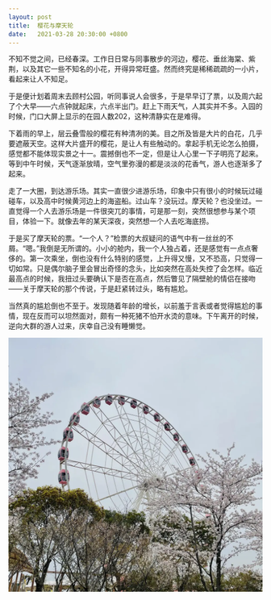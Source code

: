 ```yaml
---
layout: post
title:  樱花与摩天轮
date:   2021-03-28 20:30:00 +0800
---
```


不知不觉之间，已经春深。工作日日常与同事散步的河边，樱花、垂丝海棠、紫荆，以及其它一些不知名的小花，开得异常旺盛。然而终究是稀稀疏疏的一小片，看起来让人不知足。

于是便计划着周末去顾村公园，听同事说人会很多，于是早早订了票，以及周六起了个大早——六点钟就起床，六点半出门。赶上下雨天气，人其实并不多。入园的时候，门口大屏上显示的在园人数202，这种清静实在是难得。

下着雨的早上，层云叠雪般的樱花有种清冽的美。目之所及皆是大片的白花，几乎要遮蔽天空。这样大片盛开的樱花，是让人有些触动的。拿起手机无论怎么拍摄，感觉都不能体现实景之十一。震撼倒也不一定，但是让人心里一下子明亮了起来。等到中午时候，天气逐渐放晴，空气里弥漫的都是淡淡的花香气，游人也逐渐多了起来。

走了一大圈，到达游乐场。其实一直很少进游乐场，印象中只有很小的时候玩过碰碰车，以及高中时候黄河边上的海盗船。过山车？没玩过。摩天轮？也没坐过。一直觉得一个人去游乐场是一件很突兀的事情，可是那一刻，突然很想参与某个项目，体验一下。就像去年的某天深夜，突然想一个人去吃海底捞。

于是买了摩天轮的票。“一个人？”检票的大叔疑问的语气中有一丝丝的不屑。“嗯。”我倒是无所谓的。小小的舱内，我一个人独占着，还是感觉有一点点奢侈的。第一次乘坐，倒也没有什么特别的感觉，上升得又慢，又不恐高，只觉得一切如常。只是偶尔脑子里会冒出奇怪的念头，比如突然在高处失控了会怎样。临近最高点的时候，我扭过头要确认下是否在高点，然后瞥见了隔壁舱的情侣在接吻——关于摩天轮的那个传说，于是赶紧转过头，略有尴尬。

当然真的尴尬倒也不至于。发现随着年龄的增长，以前羞于言表或者觉得尴尬的事情，现在反而可以坦然面对，颇有一种死猪不怕开水烫的意味。下午离开的时候，逆向大群的游人过来，庆幸自己没有睡懒觉。

![](./img/2021/03/28/sakura.webp)
